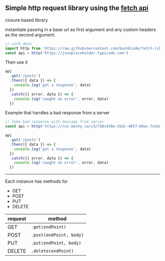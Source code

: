 ## Simple http request library using the [fetch api](https://developer.mozilla.org/en-US/docs/Web/API/Fetch_API)

closure based library

instantiate passing in a base url as first argument and any custom headers as the second argument.

```javascript
// with deno
import http from 'https://raw.githubusercontent.com/bushblade/fetch-library/master/index.js'
const api = http('https://jsonplaceholder.typicode.com')
```

Then use it

```javascript
api
  .get('/posts')
  .then(({ data }) => {
    console.log('got a response', data)
  })
  .catch(({ error, data }) => {
    console.log('caught an error', error, data)
  })
```

Example that handles a bad response from a server

```javascript
// fake bad response with message from server
const api = http('https://run.mocky.io/v3/7d8c436e-d1dc-4857-b0ac-7e3e8047aef8')

api
  .get('/posts')
  .then(({ data }) => {
    console.log('got a response', data)
  })
  .catch(({ error, data }) => {
    console.log('caught an error', error, data)
  })
```

---

Each instance has methods for

- GET
- POST
- PUT
- DELETE

| request | method                  |
| ------- | ----------------------- |
| GET     | `.get(endPoint)`        |
| POST    | `.post(endPoint, body)` |
| PUT     | `.put(endPoint, body)`  |
| DELETE  | `.delete(endPoint)`     |
